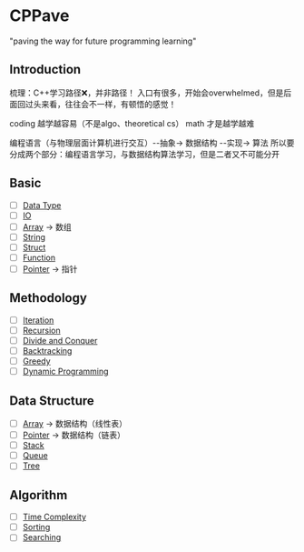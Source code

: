 # CPPave

"paving the way for future programming learning"

## Introduction

梳理：C++学习路径❌，并非路径！
入口有很多，开始会overwhelmed，但是后面回过头来看，往往会不一样，有顿悟的感觉！

coding 越学越容易（不是algo、theoretical cs）
math 才是越学越难

编程语言（与物理层面计算机进行交互）--抽象-> 数据结构 --实现-> 算法
所以要分成两个部分：编程语言学习，与数据结构算法学习，但是二者又不可能分开

## Basic

- [ ] [Data Type](paves/basics/data_type.md)
- [ ] [IO](paves/basics/io.md)
- [ ] [Array](paves/basics/array.md) -> 数组
- [ ] [String](paves/basics/string.md)
- [ ] [Struct](paves/basics/struct.md)
- [ ] [Function](paves/basics/function.md)
- [ ] [Pointer](paves/basics/pointer.md) -> 指针

## Methodology

- [ ] [Iteration](paves/methodology/iteration.md)
- [ ] [Recursion](paves/methodology/recursion.md)
- [ ] [Divide and Conquer](paves/methodology/divide_n_conquer.md)
- [ ] [Backtracking](paves/methodology/backtracking.md)
- [ ] [Greedy](paves/methodology/greedy.md)
- [ ] [Dynamic Programming](paves/methodology/dynamic_programming.md)

## Data Structure

- [ ] [Array](paves/data_structure/array.md) -> 数据结构（线性表）
- [ ] [Pointer](paves/data_structure/pointer.md) -> 数据结构（链表）
- [ ] [Stack](paves/data_structure/stack.md)
- [ ] [Queue](paves/data_structure/queue.md)
- [ ] [Tree](paves/data_structure/tree.md)

## Algorithm

- [ ] [Time Complexity](paves/algorithms/time_complexity.md)
- [ ] [Sorting](paves/algorithms/sorting.md)
- [ ] [Searching](paves/algorithms/searching.md)
